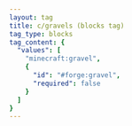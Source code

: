 ```yaml
---
layout: tag
title: c/gravels (blocks tag)
tag_type: blocks
tag_content: {
  "values": [
    "minecraft:gravel",
    {
      "id": "#forge:gravel",
      "required": false
    }
  ]
}
---
```

